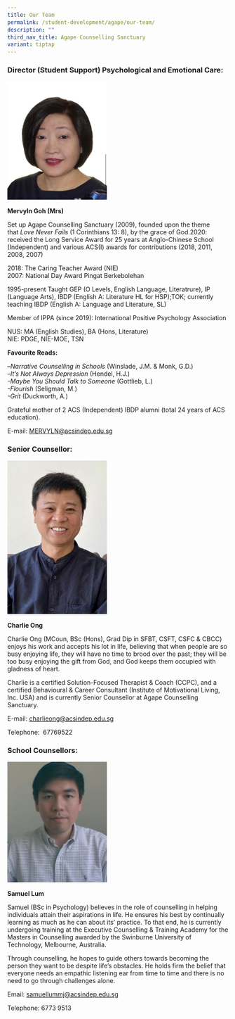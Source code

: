 ```yaml
---
title: Our Team
permalink: /student-development/agape/our-team/
description: ""
third_nav_title: Agape Counselling Sanctuary
variant: tiptap
---
```

### Director (Student Support) Psychological and Emotional Care:

<img src="/images/Mervlyn-Goh.jpg" style="width:45%">

**Mervyln Goh (Mrs)**

Set up Agape Counselling Sanctuary (2009), founded upon the theme that&nbsp;_Love Never Fails_&nbsp;(1 Corinthians 13: 8), by the grace of God.2020: received the Long Service Award for 25 years at Anglo-Chinese School (Independent) and various ACS(I) awards for contributions (2018, 2011, 2008, 2007)

2018: The Caring Teacher Award (NIE) <br>
2007: National Day Award Pingat Berkebolehan

1995-present Taught GEP (O Levels, English Language, Literatrure), IP (Language Arts), IBDP (English A: Literature HL for HSP);TOK; currently teaching IBDP (English A: Language and Literature, SL)

Member of IPPA (since 2019): International Positive Psychology Association

NUS: MA (English Studies), BA (Hons, Literature) <br>
NIE: PDGE, NIE-MOE, TSN

**Favourite Reads:**

–_Narrative Counselling in Schools_&nbsp;(Winslade, J.M. &amp; Monk, G.D.)  
–_It’s Not Always Depression_&nbsp;(Hendel, H.J.)  
_\-Maybe You Should Talk to Someone_&nbsp;(Gottlieb, L.)  
_\-Flourish_&nbsp;(Seligman, M.)  
_\-Grit_&nbsp;(Duckworth, A.)

Grateful mother of 2 ACS (Independent) IBDP alumni (total 24 years of ACS education).

E-mail:&nbsp;[MERVYLN@acsindep.edu.sg](mailto:MERVYLN@acsindep.edu.sg)

### Senior Counsellor:

<img src="/images/Counseling/charlie%202023.jpeg" style="width:45%">

**Charlie Ong**

Charlie Ong (MCoun, BSc (Hons), Grad Dip in SFBT, CSFT, CSFC &amp; CBCC) enjoys his work and accepts his lot in life, believing that when people are so busy enjoying life, they will have no time to brood over the past; they will be too busy enjoying the gift from God, and God keeps them occupied with gladness of heart.

Charlie is a certified Solution-Focused Therapist &amp; Coach (CCPC), and a certified Behavioural &amp; Career Consultant (Institute of Motivational Living, Inc. USA) and is currently Senior Counsellor at Agape Counselling Sanctuary.

E-mail:&nbsp;[charlieong@acsindep.edu.sg](mailto:charlieong@acsindep.edu.sg)

Telephone:&nbsp; 67769522

### School Counsellors:

<img src="/images/Samuel-Lum-e1614669832723-248x300.jpg" style="width:45%">

**Samuel Lum**

Samuel (BSc in Psychology) believes in the role of counselling in helping individuals attain their aspirations in life. He ensures his best by continually learning as much as he can about its’ practice. To that end, he is currently undergoing training at the Executive Counselling &amp; Training Academy for the Masters in Counselling awarded by the Swinburne University of Technology, Melbourne, Australia.

Through counselling, he hopes to guide others towards becoming the person they want to be despite life’s obstacles. He holds firm the belief that everyone needs an empathic listening ear from time to time and there is no need to go through challenges alone.

Email:&nbsp;[samuellummj@acsindep.edu.sg](mailto:samuellummj@acsindep.edu.sg)

Telephone: 6773 9513